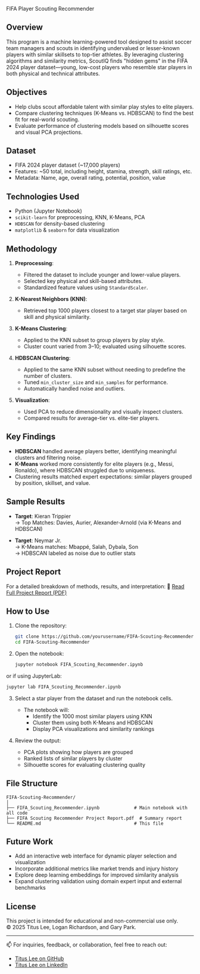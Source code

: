 FIFA Player Scouting Recommender

## Overview

This program is a machine learning-powered tool designed to assist soccer team managers and scouts in identifying undervalued or lesser-known players with similar skillsets to top-tier athletes. By leveraging clustering algorithms and similarity metrics, ScoutIQ finds "hidden gems" in the FIFA 2024 player dataset—young, low-cost players who resemble star players in both physical and technical attributes.

## Objectives

- Help clubs scout affordable talent with similar play styles to elite players.
- Compare clustering techniques (K-Means vs. HDBSCAN) to find the best fit for real-world scouting.
- Evaluate performance of clustering models based on silhouette scores and visual PCA projections.

## Dataset

- FIFA 2024 player dataset (~17,000 players)
- Features: ~50 total, including height, stamina, strength, skill ratings, etc.
- Metadata: Name, age, overall rating, potential, position, value

## Technologies Used

- Python (Jupyter Notebook)
- `scikit-learn` for preprocessing, KNN, K-Means, PCA
- `HDBSCAN` for density-based clustering
- `matplotlib` & `seaborn` for data visualization

## Methodology

1. **Preprocessing**:
   - Filtered the dataset to include younger and lower-value players.
   - Selected key physical and skill-based attributes.
   - Standardized feature values using `StandardScaler`.

2. **K-Nearest Neighbors (KNN)**:
   - Retrieved top 1000 players closest to a target star player based on skill and physical similarity.

3. **K-Means Clustering**:
   - Applied to the KNN subset to group players by play style.
   - Cluster count varied from 3–10; evaluated using silhouette scores.

4. **HDBSCAN Clustering**:
   - Applied to the same KNN subset without needing to predefine the number of clusters.
   - Tuned `min_cluster_size` and `min_samples` for performance.
   - Automatically handled noise and outliers.

5. **Visualization**:
   - Used PCA to reduce dimensionality and visually inspect clusters.
   - Compared results for average-tier vs. elite-tier players.

## Key Findings

- **HDBSCAN** handled average players better, identifying meaningful clusters and filtering noise.
- **K-Means** worked more consistently for elite players (e.g., Messi, Ronaldo), where HDBSCAN struggled due to uniqueness.
- Clustering results matched expert expectations: similar players grouped by position, skillset, and value.

## Sample Results

- **Target**: Kieran Trippier  
  → Top Matches: Davies, Aurier, Alexander-Arnold (via K-Means and HDBSCAN)

- **Target**: Neymar Jr.  
  → K-Means matches: Mbappé, Salah, Dybala, Son  
  → HDBSCAN labeled as noise due to outlier stats

## Project Report

For a detailed breakdown of methods, results, and interpretation:
📄 [Read Full Project Report (PDF)](./FIFA%20Scouting%20Recommender%20Project%20Report.pdf)

## How to Use

1. Clone the repository:
   ```bash
   git clone https://github.com/yourusername/FIFA-Scouting-Recommender.git
   cd FIFA-Scouting-Recommender
   ```
2. Open the notebook:
   ```bash
   jupyter notebook FIFA_Scouting_Recommender.ipynb
   ```
or if using JupyterLab:
  ```bash
  jupyter lab FIFA_Scouting_Recommender.ipynb
  ```
3. Select a star player from the dataset and run the notebook cells.
   - The notebook will:
     - Identify the 1000 most similar players using KNN
     - Cluster them using both K-Means and HDBSCAN
     - Display PCA visualizations and similarity rankings

4. Review the output:
   - PCA plots showing how players are grouped
   - Ranked lists of similar players by cluster
   - Silhouette scores for evaluating clustering quality

## File Structure

```text
FIFA-Scouting-Recommender/
│
├── FIFA_Scouting_Recommender.ipynb             # Main notebook with all code
├── FIFA Scouting Recommender Project Report.pdf  # Summary report
└── README.md                                   # This file
```

## Future Work

- Add an interactive web interface for dynamic player selection and visualization
- Incorporate additional metrics like market trends and injury history
- Explore deep learning embeddings for improved similarity analysis
- Expand clustering validation using domain expert input and external benchmarks

## License

This project is intended for educational and non-commercial use only.  
© 2025 Titus Lee, Logan Richardson, and Gary Park.

---

📫 For inquiries, feedback, or collaboration, feel free to reach out:  
- [Titus Lee on GitHub](https://github.com/titushyunkyu)  
- [Titus Lee on LinkedIn](https://www.linkedin.com/in/titushyunkyu)
